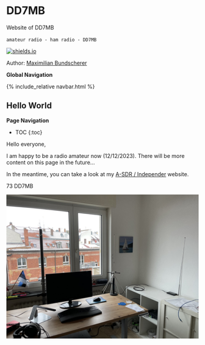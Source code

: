 # DD7MB

Website of DD7MB

`amateur radio - ham radio - DD7MB`

[![shields.io](https://img.shields.io/badge/license-Apache2-blue.svg)](http://www.apache.org/licenses/LICENSE-2.0.txt)

Author: [Maximilian Bundscherer](https://bundscherer-online.de)

**Global Navigation**

{% include_relative navbar.html %}

## Hello World

**Page Navigation**

* TOC
{:toc}

Hello everyone,

I am happy to be a radio amateur now (12/12/2023). There will be more content on this page in the future...

In the meantime, you can take a look at my [A-SDR / Independer](https://a-sdr.org) website.

73
DD7MB

![](images/ov.jpeg)
